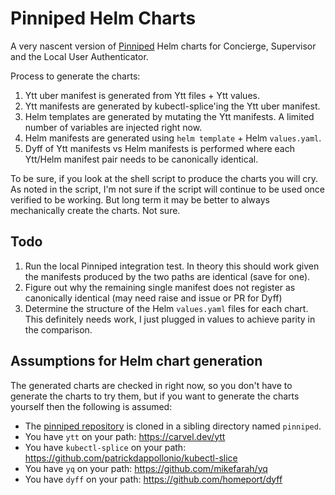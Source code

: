 # Pinniped Helm Charts

A very nascent version of [Pinniped][1] Helm charts for Concierge, Supervisor and the Local User Authenticator. 

Process to generate the charts:

1. Ytt uber manifest is generated from Ytt files + Ytt values.
2. Ytt manifests are generated by kubectl-splice'ing the Ytt uber manifest.
3. Helm templates are generated by mutating the Ytt manifests. A limited number of variables are injected right now.
4. Helm manifests are generated using `helm template` + Helm `values.yaml`.
5. Dyff of Ytt manifests vs Helm manifests is performed where each Ytt/Helm manifest pair needs to be canonically identical.

To be sure, if you look at the shell script to produce the charts you will cry. As noted in the script, I'm not sure if the script will continue to be used once verified to be working. But long term it may be better to always mechanically create the charts. Not sure.

## Todo

1. Run the local Pinniped integration test. In theory this should work given the manifests produced by the two paths are identical (save for one).
2. Figure out why the remaining single manifest does not register as canonically identical (may need raise and issue or PR for Dyff)
3. Determine the structure of the Helm `values.yaml` files for each chart. This definitely needs work, I just plugged in values to achieve parity in the comparison.

## Assumptions for Helm chart generation

The generated charts are checked in right now, so you don't have to generate the charts to try them, but if you want to generate the charts yourself then the following is assumed:

- The [pinniped repository][3] is cloned in a sibling directory named `pinniped`.
- You have `ytt` on your path: https://carvel.dev/ytt
- You have `kubectl-splice` on your path: https://github.com/patrickdappollonio/kubectl-slice
- You have `yq` on your path: https://github.com/mikefarah/yq
- You have `dyff` on your path: https://github.com/homeport/dyff

[1]: https://pinniped.dev
[2]: https://github.com/vmware-tanzu/pinniped/tree/main/deploy
[3]: https://github.com/vmware-tanzu/pinniped.git